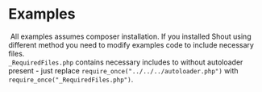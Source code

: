 # Examples
 All examples assumes composer installation. If you installed Shout using different method you need to modify examples code to include necessary files.  
`_RequiredFiles.php` contains necessary includes to without autoloader present - just replace `require_once("../../../autoloader.php")` with `require_once("_RequiredFiles.php")`.
